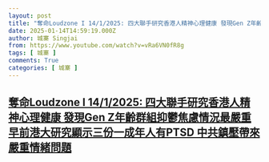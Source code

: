 ```yaml
---
layout: post
title: "奪命Loudzone I 14/1/2025: 四大聯手研究香港人精神心理健康 發現Gen Z年齡群組抑鬱焦慮情況最嚴重 早前港大研究顯示三份一成年人有PTSD 中共鎮壓帶來嚴重情緒問題"
date: 2025-01-14T14:59:19.000Z
author: 城寨 Singjai
from: https://www.youtube.com/watch?v=vRa6VN0fR8g
tags: [ 城寨 ]
comments: True
categories: [ 城寨 ]
---
```

<!--1736866759000-->
[奪命Loudzone I 14/1/2025: 四大聯手研究香港人精神心理健康 發現Gen Z年齡群組抑鬱焦慮情況最嚴重 早前港大研究顯示三份一成年人有PTSD 中共鎮壓帶來嚴重情緒問題](https://www.youtube.com/watch?v=vRa6VN0fR8g)
------

<div>

</div>
